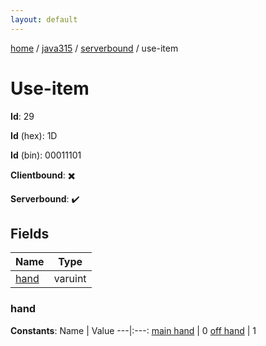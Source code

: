 ```yaml
---
layout: default
---
```


[home](/)  /  [java315](/protocol/java315)  /  [serverbound](/protocol/java315/serverbound)  /  use-item

# Use-item

**Id**: 29

**Id** (hex): 1D

**Id** (bin): 00011101

**Clientbound**: ✖️

**Serverbound**: ✔️

## Fields

Name | Type
---|---
[hand](#hand) | varuint

### hand

**Constants**:
Name | Value
---|:---:
[main hand](hand_main-hand) | 0
[off hand](hand_off-hand) | 1

